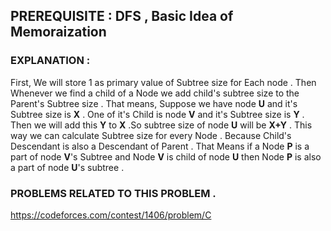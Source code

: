 ## PREREQUISITE : DFS , Basic Idea of Memoraization
### EXPLANATION : 
First, We will store 1 as primary value of Subtree size for Each node . Then Whenever we find a child of a Node we add child's subtree size to the Parent's Subtree size .
That means, Suppose we have node **U** and it's Subtree size is **X** . One of it's Child is node **V** and it's Subtree size is **Y** . Then we will add this **Y** to **X** .So 
subtree size of node **U** will be **X+Y** . This way we can calculate Subtree size for every Node . Because Child's Descendant is also a Descendant of Parent . 
That Means if a Node **P** is a part of node **V**'s Subtree and Node **V** is child of node **U** then Node **P** is also a part of node **U**'s subtree .  
### PROBLEMS RELATED TO THIS PROBLEM .
https://codeforces.com/contest/1406/problem/C
